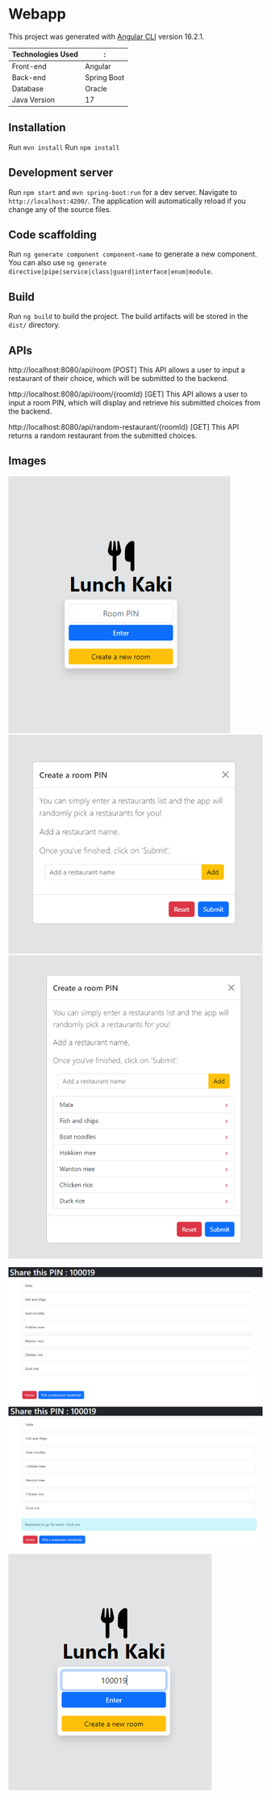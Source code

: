 # Webapp

This project was generated with [Angular CLI](https://github.com/angular/angular-cli) version 16.2.1.

Technologies Used  | :
------------- | -------------
Front-end  | Angular
Back-end  | Spring Boot
Database  | Oracle
Java Version  | 17

## Installation
Run `mvn install`
Run `npm install`

## Development server

Run `npm start` and `mvn spring-boot:run` for a dev server. Navigate to `http://localhost:4200/`. The application will automatically reload if you change any of the source files.

## Code scaffolding

Run `ng generate component component-name` to generate a new component. You can also use `ng generate directive|pipe|service|class|guard|interface|enum|module`.

## Build

Run `ng build` to build the project. The build artifacts will be stored in the `dist/` directory.

## APIs
http://localhost:8080/api/room [POST]
This API allows a user to input a restaurant of their choice, which will be submitted to the backend.

http://localhost:8080/api/room/{roomId} [GET]
This API allows a user to input a room PIN, which will display and retrieve his submitted choices from the backend.

http://localhost:8080/api/random-restaurant/{roomId} [GET]
This API returns a random restaurant from the submitted choices.

## Images
![home.PNG](https://github.com/kaiguangg/lunch-kaki/blob/main/lunch-kaki-images/home.PNG)
![create.PNG](https://github.com/kaiguangg/lunch-kaki/blob/main/lunch-kaki-images/create.PNG)
![create2.PNG](https://github.com/kaiguangg/lunch-kaki/blob/main/lunch-kaki-images/create2.PNG)

![view1.PNG](https://github.com/kaiguangg/lunch-kaki/blob/main/lunch-kaki-images/view1.PNG)
![view2.PNG](https://github.com/kaiguangg/lunch-kaki/blob/main/lunch-kaki-images/view2.PNG)

![enter.PNG](https://github.com/kaiguangg/lunch-kaki/blob/main/lunch-kaki-images/enter.PNG)
